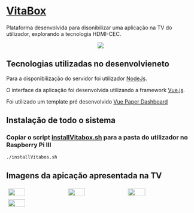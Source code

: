 # [VitaBox](https://github.com/nelsonmpg/VitaBox) 

Plataforma desenvolvida para disonibilizar uma aplicação na TV do utilizador, explorando a tecnologia HDMI-CEC.

<p align="center">
  <img src ="https://github.com/nelsonmpg/VitaBox/blob/master/public/static/img/logo.gif" />
</p>

## Tecnologias utilizadas no desenvolvieneto

Para a disponibilização do servidor foi utilizador [NodeJs](https://nodejs.org/en/).

O interface da aplicação foi desenvolvida utilizando a framework [Vue.js](https://vuejs.org/).

Foi utilizado um template pré desenvolvido [Vue Paper Dashboard](https://cristijora.github.io/vue-paper-dashboard/)

## Instalação de todo o sistema

### Copiar o script [installVitabox.sh](https://github.com/nelsonmpg/VitaBox/blob/master/Scripts/installVitabox.sh) para a pasta do utilizador no Raspberry Pi III
`./installVitabos.sh`

## Imagens da apicação apresentada na TV
<div style="display: table; table-layout: auto; width: 100%;">
  <img style="display: inline-table; margin: .33em; width: 30%; height: auto;" src="https://github.com/nelsonmpg/VitaBox/blob/master/public/img-app/img1.png" width="200"/>
  <img style="display: inline-table; margin: .33em; width: 30%; height: auto;" src="https://github.com/nelsonmpg/VitaBox/blob/master/public/img-app/img2.png" width="200"/>
  <img style="display: inline-table; margin: .33em; width: 30%; height: auto;" src="https://github.com/nelsonmpg/VitaBox/blob/master/public/img-app/img3.png" width="200"/>
  <img style="display: inline-table; margin: .33em; width: 30%; height: auto;" src="https://github.com/nelsonmpg/VitaBox/blob/master/public/img-app/img4.png" width="200"/>
</div>
